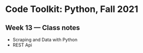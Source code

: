 # Code Toolkit: Python, Fall 2021
## Week 13 — Class notes
* Scraping and Data with Python
* REST Api